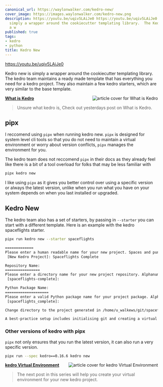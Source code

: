 ```yaml
---
canonical_url: https://waylonwalker.com/kedro-new/
cover_image: https://images.waylonwalker.com/kedro-new.png
description: https://youtu.be/uqiv5LAiJe0 https://youtu.be/uqiv5LAiJe0 Kedro new is
  simply a wrapper around the cookiecutter templating library.  The Kedro new is simply
  a w
published: true
tags:
- kedro
- python
title: Kedro New
---
```


https://youtu.be/uqiv5LAiJe0

Kedro new is simply a wrapper around the cookiecutter templating library.  The kedro team maintains a ready made template that has everything you need for a kedro project.  They also maintain a few kedro starters, which are very similar to the base template.


  <div class="onelinelink-wrapper">
      <a class="onelinelink" href="https://waylonwalker.com/what-is-kedro/">
          <img style="float: right;" align='right' src="https://images.waylonwalker.com/what-is-kedro-og_250x140.png" alt="article cover for 
 What is Kedro
"/>
          <p><strong>
 What is Kedro
</strong></p>
      </a>
  </div>


> Unsure what kedro is, Check out yesterdays post on What is Kedro.

## pipx

I reccomend using `pipx` when running kedro new.  `pipx` is designed for system level cli tools so that you do not need to maintain a virtual environment or worry about version conflicts, `pipx` manages the environment for you.

The kedro team does not reccomend `pipx` in their docs as they already feel like there is a bit of a tool overload for folks that may be less familiar with

``` python
pipx kedro new
```

I like using `pipx` as it gives you better control over using a specific version or always the latest version, unlike when you run what you have on your system depends on when you last installed or upgraded.

## Kedro New

The kedro team also has a set of starters, by passing in `--starter` you can start with a different template.  Here is an example with the kedro spaceflights starter.

``` bash
pipx run kedro new --starter spaceflights

=============
Please enter a human readable name for your new project. Spaces and punctuation are allowed.
 [New Kedro Project]: Spaceflights Complete

Repository Name:
================
Please enter a directory name for your new project repository. Alphanumeric characters, hyphens and underscores are allowed. Lowercase is recommended.
 [spaceflights-complete]:

Python Package Name:
====================
Please enter a valid Python package name for your project package. Alphanumeric characters and underscores are allowed. Lowercase is recommended. Package name must start with a letter or underscore.
 [spaceflights_complete]:

Change directory to the project generated in /home/u_walkews/git/spaceflights-complete

A best-practice setup includes initialising git and creating a virtual environment before running ``kedro install`` to install project-specific dependencies. Refer to the Kedro documentation: https://kedro.readthedocs.io/
```

### Other versions of kedro with pipx

`pipx` not only ensures that you run  the latest version, it can also run a
very specific version.

``` bash
pipx run --spec kedro==0.16.6 kedro new
```


  <div class="onelinelink-wrapper">
      <a class="onelinelink" href="https://waylonwalker.com/kedro-environment/">
          <img style="float: right;" align='right' src="https://images.waylonwalker.com/kedro-environment-og_250x140.png" alt="article cover for 
 kedro Virtual Environment
"/>
          <p><strong>
 kedro Virtual Environment
</strong></p>
      </a>
  </div>


> The next post in this series will help you create your virtual environment for your new kedro project.